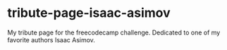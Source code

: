 # tribute-page-isaac-asimov
My tribute page for the freecodecamp challenge. Dedicated to one of my favorite authors Isaac Asimov.
